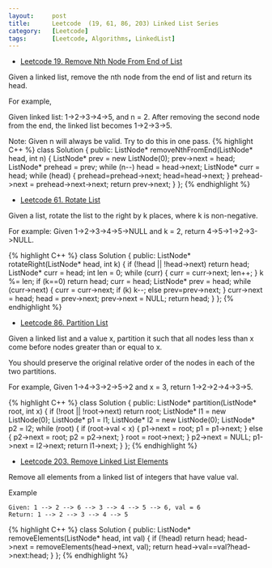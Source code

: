 ```yaml
---
layout:     post
title:      Leetcode  (19, 61, 86, 203) Linked List Series
category:   [Leetcode] 
tags:		[Leetcode, Algorithms, LinkedList]
---
```


* [Leetcode 19. Remove Nth Node From End of List](https://leetcode.com/problems/remove-nth-node-from-end-of-list/)

Given a linked list, remove the nth node from the end of list and return its head.

For example,

   Given linked list: 1->2->3->4->5, and n = 2.
   After removing the second node from the end, the linked list becomes 1->2->3->5.

Note:
Given n will always be valid.
Try to do this in one pass.
{% highlight C++ %}
class Solution {
public:
    ListNode* removeNthFromEnd(ListNode* head, int n) {
        ListNode* prev = new ListNode(0);
        prev->next = head;
        ListNode* prehead = prev;
        while (n--) head = head->next;
        ListNode* curr = head;
        while (head) {
            prehead=prehead->next;
            head=head->next;
        }
        prehead->next = prehead->next->next;
        return prev->next;
    }
};
{% endhighlight %}

* [Leetcode 61. Rotate List](https://leetcode.com/problems/rotate-list/)

Given a list, rotate the list to the right by k places, where k is non-negative.

For example:
Given 1->2->3->4->5->NULL and k = 2,
return 4->5->1->2->3->NULL.

{% highlight C++ %}
class Solution {
public:
    ListNode* rotateRight(ListNode* head, int k) {
        if (!head || !head->next)   return head;
        ListNode* curr = head;
        int len = 0;
        while (curr) {
            curr = curr->next;
            len++;
        }
        k %= len;
        if (k==0)   return head;
        curr = head;
        ListNode* prev = head;
        while (curr->next) {
            curr = curr->next;
            if (k)
                k--;
            else
                prev=prev->next;
        }
        curr->next = head;
        head = prev->next;
        prev->next = NULL;
        return head;
    }
};
{% endhighlight %}

* [Leetcode 86. Partition List](https://leetcode.com/problems/partition-list/)

Given a linked list and a value x, partition it such that all nodes less than x come before nodes greater than or equal to x.

You should preserve the original relative order of the nodes in each of the two partitions.

For example,
Given 1->4->3->2->5->2 and x = 3,
return 1->2->2->4->3->5.

{% highlight C++ %}
class Solution {
public:
    ListNode* partition(ListNode* root, int x) {
        if (!root || !root->next)  return root;
        ListNode* l1 = new ListNode(0);
        ListNode* p1 = l1;
        ListNode* l2 = new ListNode(0);
        ListNode* p2 = l2;
        while (root) {
            if (root->val < x) {
                p1->next = root;
                p1 = p1->next;
            }
            else {
                p2->next = root;
                p2 = p2->next;
            }
            root = root->next;
        }
        p2->next = NULL;
        p1->next = l2->next;
        return l1->next;
    }
};
{% endhighlight %}

* [Leetcode 203. Remove Linked List Elements](https://leetcode.com/problems/remove-linked-list-elements/)

Remove all elements from a linked list of integers that have value val.

Example

    Given: 1 --> 2 --> 6 --> 3 --> 4 --> 5 --> 6, val = 6
    Return: 1 --> 2 --> 3 --> 4 --> 5

{% highlight C++ %}
class Solution {
public:
    ListNode* removeElements(ListNode* head, int val) {
        if (!head)  return head;
        head->next = removeElements(head->next, val);
        return head->val==val?head->next:head;
    }
};
{% endhighlight %}